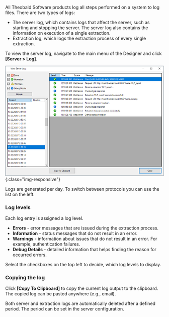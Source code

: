 All Theobald Software products log all steps performed on a system to log files. There are two types of logs: 
- The server log, which contains logs that affect the server, such as starting and stopping the server. The server log also contains the information on execution of a single extraction.
- Extraction log, which logs the extraction process of every single extraction.


To view the server log, navigate to the main menu of the Designer and click **[Server > Log]**. 
  
![View-Server-Log](/img/content/View-Server-Log.png){:class="img-responsive"}

Logs are generated per day. To switch between protocols you can use the list on the left. 

### Log levels
Each log entry is assigned a log level. 

- **Errors** - error messages that are issued during the extraction process.
- **Information** - status messages that do not result in an error.
- **Warnings** - information about issues that do not result in an error. For example, authentication failures.
- **Debug Details** - detailed information that helps finding the reason for occurred  errors.

Select the checkboxes on the top left to decide, which log levels to display. 

### Copying the log
Click **[Copy To Clipboard]** to copy the current log output to the clipboard. The copied log can be pasted anywhere (e.g., email).

Both server and extraction logs are automatically deleted after a defined period. The period can be set in the server configuration.

